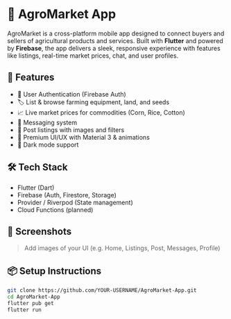 # 🌾 AgroMarket App

AgroMarket is a cross-platform mobile app designed to connect buyers and sellers of agricultural products and services. Built with **Flutter** and powered by **Firebase**, the app delivers a sleek, responsive experience with features like listings, real-time market prices, chat, and user profiles.

## 🚀 Features

- 🔐 User Authentication (Firebase Auth)
- 🏷️ List & browse farming equipment, land, and seeds
- 📈 Live market prices for commodities (Corn, Rice, Cotton)
- 💬 Messaging system
- 🧾 Post listings with images and filters
- 🎨 Premium UI/UX with Material 3 & animations
- 🌙 Dark mode support

## 🛠️ Tech Stack

- Flutter (Dart)
- Firebase (Auth, Firestore, Storage)
- Provider / Riverpod (State management)
- Cloud Functions (planned)

## 📱 Screenshots

> Add images of your UI (e.g. Home, Listings, Post, Messages, Profile)

## 📦 Setup Instructions

```bash
git clone https://github.com/YOUR-USERNAME/AgroMarket-App.git
cd AgroMarket-App
flutter pub get
flutter run
